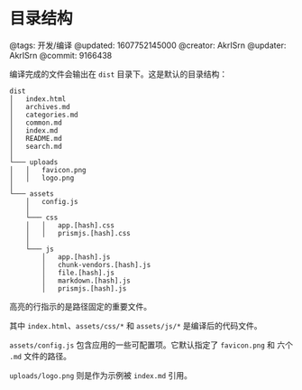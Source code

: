 # 目录结构

@tags: 开发/编译
@updated: 1607752145000
@creator: AkrISrn
@updater: AkrISrn
@commit: 9166438

编译完成的文件会输出在 `dist` 目录下。这是默认的目录结构：

```text|2,15,18-19,22-26
dist
│   index.html
│   archives.md
│   categories.md
│   common.md
│   index.md
│   README.md
│   search.md
│
└─── uploads
│   │   favicon.png
│   │   logo.png
│
└─── assets
    │   config.js
    │
    └─── css
    │   │   app.[hash].css
    │   │   prismjs.[hash].css
    │
    └─── js
        │   app.[hash].js
        │   chunk-vendors.[hash].js
        │   file.[hash].js
        │   markdown.[hash].js
        │   prismjs.[hash].js
```

高亮的行指示的是路径固定的重要文件。

其中 `index.html`、`assets/css/*` 和 `assets/js/*` 是编译后的代码文件。

`assets/config.js` 包含应用的一些可配置项。它默认指定了 `favicon.png` 和 六个 `.md` 文件的路径。

`uploads/logo.png` 则是作为示例被 `index.md` 引用。
